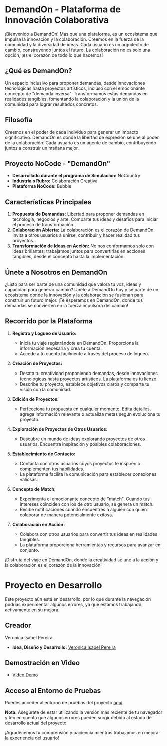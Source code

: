 # DemandOn - Plataforma de Innovación Colaborativa

¡Bienvenido a DemandOn! Más que una plataforma, es un ecosistema que impulsa la innovación y la colaboración. Creemos en la fuerza de la comunidad y la diversidad de ideas. Cada usuario es un arquitecto de cambio, construyendo juntos el futuro. La colaboración no es solo una opción, ¡es el corazón de todo lo que hacemos!

## ¿Qué es DemandOn?
Un espacio inclusivo para proponer demandas, desde innovaciones tecnológicas hasta proyectos artísticos, incluso con el emocionante concepto de "demanda inversa". Transformamos estas demandas en realidades tangibles, fomentando la colaboración y la unión de la comunidad para lograr resultados concretos.

## Filosofía
Creemos en el poder de cada individuo para generar un impacto significativo. DemandOn es donde la libertad de expresión se une al poder de la colaboración. Cada usuario es un agente de cambio, contribuyendo juntos a construir un mañana mejor.

## Proyecto NoCode - "DemandOn"
- **Desarrollado durante el programa de Simulación:** NoCountry
- **Industria o Rubro:** Colaboración Creativa
- **Plataforma NoCode:** Bubble

## Características Principales
1. **Propuesta de Demandas:** Libertad para proponer demandas en tecnología, negocios y arte. Comparte tus ideas y desafíos para iniciar el proceso de transformación.
2. **Colaboración Abierta:** La colaboración es el corazón de DemandOn. Invita a otros usuarios a unirse, contribuir y hacer realidad tus proyectos.
3. **Transformación de Ideas en Acción:** No nos conformamos solo con ideas brillantes; trabajamos juntos para convertirlas en acciones tangibles, desde el concepto hasta la implementación.

## Únete a Nosotros en DemandOn
¿Listo para ser parte de una comunidad que valora tu voz, ideas y capacidad para generar cambio? Únete a DemandOn hoy y sé parte de un ecosistema donde la innovación y la colaboración se fusionan para construir un futuro mejor. ¡Te esperamos en DemandOn, donde tus demandas se convierten en la fuerza impulsora del cambio!

## Recorrido por la Plataforma
1. **Registro y Logueo de Usuario:**
   - Inicia tu viaje registrándote en DemandOn. Proporciona la información necesaria y crea tu cuenta.
   - Accede a tu cuenta fácilmente a través del proceso de logueo.


2. **Creación de Proyectos:**
   - Desata tu creatividad proponiendo demandas, desde innovaciones tecnológicas hasta proyectos artísticos. La plataforma es tu lienzo.
   - Describe tu proyecto, establece objetivos claros y comparte tu visión con la comunidad.
 

3. **Edición de Proyectos:**
   - Perfecciona tu propuesta en cualquier momento. Edita detalles, agrega información relevante o actualiza metas según evoluciona tu proyecto.


4. **Exploración de Proyectos de Otros Usuarios:**
   - Descubre un mundo de ideas explorando proyectos de otros usuarios. Encuentra inspiración y posibles colaboraciones.


5. **Establecimiento de Contacto:**
   - Contacta con otros usuarios cuyos proyectos te inspiren o complementen tus habilidades.
   - La plataforma facilita la comunicación para establecer conexiones valiosas.


6. **Concepto de Match:**
   - Experimenta el emocionante concepto de "match". Cuando tus intereses coinciden con los de otro usuario, se genera un match.
   - Recibe notificaciones cuando encuentres a alguien con quien colaborar de manera potencialmente exitosa.


7. **Colaboración en Acción:**
   - Colabora con otros usuarios para convertir tus ideas en realidades tangibles.
   - La plataforma proporciona herramientas y recursos para avanzar en conjunto.


¡Disfruta del viaje en DemandOn, donde la creatividad se une a la acción y la colaboración es el corazón de la innovación!

# Proyecto en Desarrollo

Este proyecto aún está en desarrollo, por lo que durante la navegación podrías experimentar algunos errores, ya que estamos trabajando activamente en su mejora.

## Creador

Veronica Isabel Pereira

- **Idea, Diseño y Desarrollo:** [Veronica Isabel Pereira](https://github.com/veronicaisabelpereira)

## Demostración en Video

- [Video Demo](https://www.youtube.com/watch?v=Ew7uHXA4rdc)


## Acceso al Entorno de Pruebas

Puedes acceder al entorno de pruebas del proyecto [aquí](https://mcvipnocode.bubbleapps.io/version-test/login?v=login).

**Nota:** Asegúrate de estar utilizando la versión más reciente de tu navegador y ten en cuenta que algunos errores pueden surgir debido al estado de desarrollo actual del proyecto.

¡Agradecemos tu comprensión y paciencia mientras trabajamos en mejorar la experiencia del usuario!

